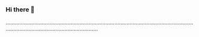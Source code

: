 ### Hi there 👋

.........................................................................................................................................................................................